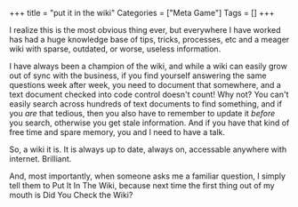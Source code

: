 +++
title = "put it in the wiki"
Categories = ["Meta Game"]
Tags = []
+++
<p>I realize this is the most obvious thing ever, but everywhere I have worked has had a huge knowledge base of tips, tricks, processes, etc and a meager wiki with sparse, outdated, or worse, useless information.</p> <p>I have always been a champion of the wiki, and while a wiki can easily grow out of sync with the business, if you find yourself answering the same questions week after week, you need to document that somewhere, and a text document checked into code control doesn&#039;t count! Why not? You can&#039;t easily search across hundreds of text documents to find something, and if you <i>are</i> that tedious, then you also have to remember to update it <i>before</i> you search, otherwise you get stale information. And if you have that kind of free time and spare memory, you and I need to have a talk.</p> <p>So, a wiki it is. It is always up to date, always on, accessable anywhere with internet. Brilliant. </p> <p>And, most importantly, when someone asks me a familiar question, I simply tell them to Put It In The Wiki, because next time the first thing out of my mouth is Did You Check the Wiki?<br /> </p>
